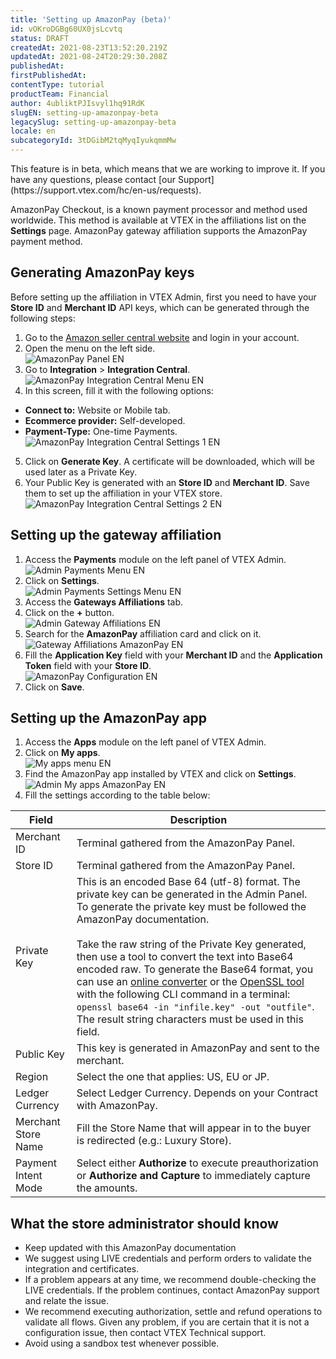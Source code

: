 ```yaml
---
title: 'Setting up AmazonPay (beta)'
id: vOKroDGBg60UX0jsLcvtq
status: DRAFT
createdAt: 2021-08-23T13:52:20.219Z
updatedAt: 2021-08-24T20:29:30.208Z
publishedAt: 
firstPublishedAt: 
contentType: tutorial
productTeam: Financial
author: 4ubliktPJIsvyl1hq91RdK
slugEN: setting-up-amazonpay-beta
legacySlug: setting-up-amazonpay-beta
locale: en
subcategoryId: 3tDGibM2tqMyqIyukqmmMw
---
```


<div class="alert alert-info">
This feature is in beta, which means that we are working to improve it. If you have any questions, please contact [our Support](https://support.vtex.com/hc/en-us/requests).
</div>

AmazonPay Checkout, is a known payment processor and method used
worldwide. This method is available at VTEX in the affiliations list on the **Settings** page. AmazonPay gateway affiliation supports the AmazonPay payment method.

## Generating AmazonPay keys

Before setting up the affiliation in VTEX Admin, first you need to have your **Store ID** and **Merchant ID** API keys, which can be generated through the following steps:

1. Go to the [Amazon seller central website](https://sellercentral.amazon.com) and login in your account.
2. Open the menu on the left side.  
![AmazonPay Panel EN](https://images.contentful.com/alneenqid6w5/6KFdDouUaoD4UJaLQAsqSz/3297af465b1ae0ee5d6fad4deb750b56/AmazonPay_Panel_EN.png)
3. Go to **Integration** > **Integration Central**.  
![AmazonPay Integration Central Menu EN](https://images.contentful.com/alneenqid6w5/7DmM4Mih9CvaetzlZhRqzS/fe6bdc50584f121e913383f15c111b51/AmazonPay_Integration_Central_Menu_EN.png)
4. In this screen, fill it with the following options:
  - **Connect to:** Website or Mobile tab.
  - **Ecommerce provider:** Self-developed.
  - **Payment-Type:** One-time Payments.  
![AmazonPay Integration Central Settings 1 EN](https://images.contentful.com/alneenqid6w5/6KaER70LjnMU7WugdDIgIr/04ad489b186796ded30cc41a61c23648/AmazonPay_Integration_Central_Settings_1_EN.png)
5. Click on **Generate Key**. A certificate will be downloaded, which will be used later as a Private Key.
6. Your Public Key is generated with an **Store ID** and **Merchant ID**. Save them to set up the affiliation in your VTEX store.  
![AmazonPay Integration Central Settings 2 EN](https://images.contentful.com/alneenqid6w5/1fiAgbd7Rs1HI6rVrKmY0L/7e193f35adce0d2c0d226cb419e94aa8/AmazonPay_Integration_Central_Settings_2_EN.png)

## Setting up the gateway affiliation

1. Access the **Payments** module on the left panel of VTEX Admin.  
![Admin Payments Menu EN](https://images.contentful.com/alneenqid6w5/5dtD9EndAckFLKEyPwA5Mc/d7e4968eb5f493d47b0236be7800c2c3/Admin_Payments_Menu_EN.png)
2. Click on **Settings**.  
![Admin Payments Settings Menu EN](https://images.contentful.com/alneenqid6w5/1peuzMZTDlNeVuY8N9qZQL/9765c2737e4f7f0bddffa86318fb4cbf/Admin_Payments_Settings_Menu_EN.png)
3. Access the **Gateways Affiliations** tab.
4. Click on the **+** button.  
![Admin Gateway Affiliations EN](https://images.contentful.com/alneenqid6w5/3CDQN4yhyAypTvtneOGKZ1/17c55af763dab4dae8c2ef8fcd4651c9/Admin_Gateway_Affiliations_EN.png)
5. Search for the **AmazonPay** affiliation card and click on it.  
![Gateway Affiliations AmazonPay EN](https://images.contentful.com/alneenqid6w5/3eKvBqrNHEDFk0x9gXybJ8/5b86a113c1a110f0629649e315b4c25e/Gateway_Affiliations_AmazonPay_EN.png)
6. Fill the **Application Key** field with your **Merchant ID** and the **Application Token** field with your **Store ID**.  
![AmazonPay Configuration EN](https://images.contentful.com/alneenqid6w5/1rvQhMNYbJJINHjQkvofYp/82d1a5ce3745eb2b227eb1bbbfad920a/AmazonPay_Configuration_EN.png)
7. Click on **Save**.

## Setting up the AmazonPay app

1. Access the **Apps** module on the left panel of VTEX Admin.
2. Click on **My apps**.  
![My apps menu EN](//images.ctfassets.net/alneenqid6w5/4oRHARlS6i4lZac17nyHhC/b912df890af790633a2ada35b504e653/My_apps_menu_EN.png)
3. Find the AmazonPay app installed by VTEX and click on **Settings**.  
![Admin My apps AmazonPay EN](https://images.contentful.com/alneenqid6w5/4oy769BIF5gz08hPMeFdRv/92a6cb38ddb94d4e76078959642cc57c/Admin_My_apps_AmazonPay_EN.png)
4. Fill the settings according to the table below:

| Field | Description |
| - | - |
| Merchant ID | Terminal gathered from the AmazonPay Panel. |
| Store ID | Terminal gathered from the AmazonPay Panel. |
| Private Key | This is an encoded Base 64 (utf-8) format. The private key can be generated in the Admin Panel. To generate the private key must be followed the AmazonPay documentation. <br><br>Take the raw string of the Private Key generated, then use a tool to convert the text into Base64 encoded raw. To generate the Base64 format, you can use an [online converter](https://base64.guru/converter/encode/text) or the [OpenSSL tool](https://github.com/openssl/openssl) with the following CLI command in a terminal: `openssl base64 -in "infile.key" -out "outfile"`. The result string characters must be used in this field. |
| Public Key | This key is generated in AmazonPay and sent to the merchant. |
| Region | Select the one that applies: US, EU or JP. |
| Ledger Currency | Select Ledger Currency. Depends on your Contract with AmazonPay. |
| Merchant Store Name | Fill the Store Name that will appear in to the buyer is redirected (e.g.: Luxury Store). |
| Payment Intent Mode | Select either **Authorize** to execute preauthorization or **Authorize and Capture** to immediately capture the amounts. |

## What the store administrator should know

- Keep updated with this AmazonPay documentation
- We suggest using LIVE credentials and perform orders to validate the integration and certificates.
- If a problem appears at any time, we recommend double-checking the LIVE credentials. If the problem continues, contact AmazonPay support and relate the issue.
- We recommend executing authorization, settle and refund operations to validate all flows. Given any problem, if you are certain that it is not a configuration issue, then contact VTEX Technical support.
- Avoid using a sandbox test whenever possible.
